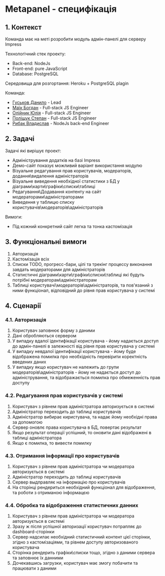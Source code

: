 # Metapanel - специфiкацiя

## 1. Контекст

Команда має на меті розробити модуль адмін-панелі для серверу Impress

Технологiчний стек проекту:
- Back-end: NodeJs
- Front-end: pure JavaScript
- Database: PostgreSQL

Середовища для розгортання: Heroku + PostgreSQL plagin

Команда:
- [Гуськов Данило](https://github.com/imnetcat) - Lead
- [Маїк Богдан](https://github.com/Storkki) - Full-stack JS Engineer
- [Олійник Юлія](https://github.com/Yulia02) - Full-stack JS Engineer
- [Поліщук Степан](https://github.com/Professor108) - Full-stack JS Engineer
- [Рибак Владислав](https://github.com/vladyslavry141) - NodeJs back-end Engineer
## 2. Задачi  

Задачi якi вирiшує проект:
- Адміністрування додатків на базі Impress
- Демо-сайт показує можливий варіант використання модулю
- Візуальне редагування прав користувачів, модераторів, додання\видалення адміністраторів
- Візуальне виведення необхідної статистики з БД у діаграми\карти\графіки\списки\таблиці
- Редагування\Додавання контенту на сайт модераторами\адміністраторами
- Виведення у таблицю списку користувачів\модераторів\адміністраторів

Вимоги:
- Під кожний конкретний сайт легка та тонка кастомізація

## 3. Функцiональнi вимоги

1. Авторизацiя
1. Кастомізація всіх 
1. Списки TODO, прогресс-бари, цілі та трекінг процессу виконання завдать модераторами для адміністраторів
1. Статистичні діаграми\карти\графіки\списки\таблиці які будуть потрібні модераторам\адміністраторам
1. Таблиці користувачі\модераторів\адміністраторів, та пов'язаний з ними функціонал, відповідний до рівня прав користувача у системі

## 4. Сценарiї

### 4.1. Авторизацiя
1. Користувач заповнює форму з даними
1. Данi обробляються сервером
1. У випадку вдалої iдентифiкацiї користувача - йому надається доступ до адмін-панелі в залежності від рівня прав користувача у системі
1. У випадку невдалої iдентифiкацiї користувача - йому буде вiдображена помилка про необхiднiсть перевiрити коректнiсть введених даних
1. У випадку якщо користувач не належить до групи модераторів\адміністраторів - йому не надається доступ до адміністрування, та відображається помилка про обмеженність прав доступу

### 4.2. Редагування прав користувачів у системі
1. Користувач з рівнем прав адміністратора авторизується в системі
1. Адміністратор переходить до таблиці користувачів
1. Адміністратор вибирає киристувача, та надає йому необхідні права за допомогою
1. Сервер оновлє права користувача в БД, повертає результат
1. Якщо результат операції успішний, то оновити дані відображені в таблиці адміністратора
1. Якщо є помилка, то вивести помилку

### 4.3. Отримання iнформацiї про користувачiв
1. Користувач з рівнем прав адміністратора чи модератора авторизується в системі
1. Адміністратор переходить до таблиці користувачів
1. Сервер выдправляє на інформацію про користувачів
1. На сторінці рендериться необхідний функціонал для відображення, та роботи з отриманою інформацєю

### 4.4. Обробка та відображення статистичних данних
1. Користувач з рівнем прав адміністратора чи модератора авторизується в системі
1. Зразу ж після успішної авторизації користувач потрапляє до dashboard-сторінки
1. Сервер надсилає необхідний статистичний контент цієї сторінки, згідно з кастомізаціями, та рівнем доступу авторизованого користувача
1. Сторінка рендерить графіки\списки тощо, згідно з даними сервера та заповнює їх данними
1. Дочекавшись загрузки, користувач має змогу побачити та працювати з даними
